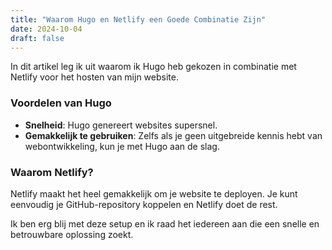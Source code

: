 ```yaml
---
title: "Waarom Hugo en Netlify een Goede Combinatie Zijn"
date: 2024-10-04
draft: false
---
```


In dit artikel leg ik uit waarom ik Hugo heb gekozen in combinatie met Netlify voor het hosten van mijn website.

### Voordelen van Hugo
- **Snelheid**: Hugo genereert websites supersnel.
- **Gemakkelijk te gebruiken**: Zelfs als je geen uitgebreide kennis hebt van webontwikkeling, kun je met Hugo aan de slag.

### Waarom Netlify?
Netlify maakt het heel gemakkelijk om je website te deployen. Je kunt eenvoudig je GitHub-repository koppelen en Netlify doet de rest.

Ik ben erg blij met deze setup en ik raad het iedereen aan die een snelle en betrouwbare oplossing zoekt.